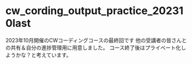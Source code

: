 # cw_cording_output_practice_202310last
2023年10月開催のCWコーディングコースの最終回です
他の受講者の皆さんとの共有＆自分の進捗管理用に用意しました。
コース終了後はプライベート化しようかな？と考えています。
